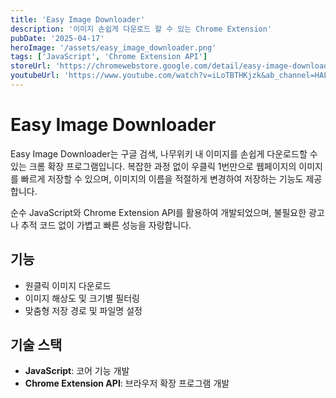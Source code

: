 ```yaml
---
title: 'Easy Image Downloader'
description: '이미지 손쉽게 다운로드 할 수 있는 Chrome Extension'
pubDate: '2025-04-17'
heroImage: '/assets/easy_image_downloader.png'
tags: ['JavaScript', 'Chrome Extension API']
storeUrl: 'https://chromewebstore.google.com/detail/easy-image-downloader/lnldmkhkjnkcfndnhibbnaohplecldmb?authuser=0&hl=ko'
youtubeUrl: 'https://www.youtube.com/watch?v=iLoTBTHKjzk&ab_channel=HALFMOON'
---
```


# Easy Image Downloader

Easy Image Downloader는 구글 검색, 나무위키 내 이미지를 손쉽게 다운로드할 수 있는 크롬 확장 프로그램입니다.
복잡한 과정 없이 우클릭 1번만으로 웹페이지의 이미지를 빠르게 저장할 수 있으며, 이미지의 이름을 적절하게 변경하여 저장하는 기능도 제공합니다.

순수 JavaScript와 Chrome Extension API를 활용하여 개발되었으며, 불필요한 광고나 추적 코드 없이 가볍고 빠른 성능을 자랑합니다.

## 기능

- 원클릭 이미지 다운로드
- 이미지 해상도 및 크기별 필터링
- 맞춤형 저장 경로 및 파일명 설정

## 기술 스택

- **JavaScript**: 코어 기능 개발
- **Chrome Extension API**: 브라우저 확장 프로그램 개발
